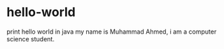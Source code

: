 # hello-world
print hello world in java
my name is Muhammad Ahmed, i am a computer science student.

